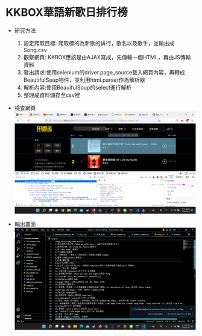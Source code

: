 # KKBOX華語新歌日排行榜

* 研究方法
  1. 設定爬取目標: 爬取標的為新歌的排行，歌名以及歌手，並輸出成Song.csv
  2. 觀察網頁: KKBOX應該是由AJAX寫成，先傳輸一個HTML，再由JS傳輸資料
  3. 發出請求:使用selenium的driver.page_source載入網頁內容，再轉成BeautifulSoup物件，並利用html.parser作為解析器
  4. 解析內容:使用BeauifulSoup的select進行解析
  5. 整理成資料儲存至csv裡
 
* 檢查網頁
![開發人員工具檢視網頁架構](https://github.com/DarrenLUCreate/DarreNC/blob/master/Img/KKbox_WEB.png)
* 輸出畫面
![CSV輸出畫面](https://github.com/DarrenLUCreate/DarreNC/blob/master/Img/KKbox_output.png)
